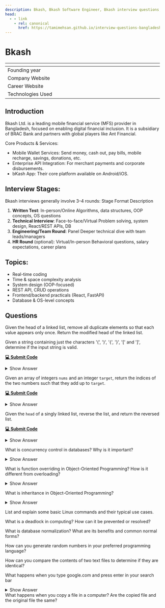 ```yaml
---
description: Bkash, Bkash Software Engineer, Bkash interview questions, Bkash interview stages, Bkash interview details, Bkash interview question and answers
head:
  - - link
    - rel: canonical
      href: https://tamimehsan.github.io/interview-questions-bangladesh/companies/bkash
---
```

# Bkash

| <img width="441" height="1"> | <img width="441" height="1"> |
| :--------------------------- | :--------------------------- |
| Founding year                |                              |
| Company Website              |                              |
| Career Website               |                              |
| Technologies Used            |                              |

## Introduction
Bkash Ltd. is a leading mobile financial service (MFS) provider in Bangladesh, focused on enabling digital financial inclusion. It is a subsidiary of BRAC Bank and partners with global players like Ant Financial.

Core Products & Services:

- Mobile Wallet Services: Send money, cash out, pay bills, mobile recharge, savings, donations, etc.
- Enterprise API Integration: For merchant payments and corporate disbursements.
- bKash App: Their core platform available on Android/iOS.

## Interview Stages:

Bkash interviews generally involve 3–4 rounds:
Stage	Format	Description
1. **Written Test**:	In-person/Online	Algorithms, data structures, OOP concepts, OS questions
2. **Technical Interview**:	Face-to-face/Virtual	Problem solving, system design, React/REST APIs, DB
3. **Engineering/Team Round**:	Panel	Deeper technical dive with team leads/managers
4. **HR Round** (optional):	Virtual/In-person	Behavioral questions, salary expectations, career plans

## Topics:

- Real-time coding
- Time & space complexity analysis
- System design (OOP-focused)
- REST API, CRUD operations
- Frontend/backend practicals (React, FastAPI)
- Database & OS-level concepts

## Questions

<article>

Given the head of a linked list, remove all duplicate elements so that each value appears only once. Return the modified head of the linked list.
</article>

<article>

Given a string containing just the characters '(', ')', '{', '}', '[' and ']', determine if the input string is valid.

[**💻 Submit Code**](https://leetcode.com/problems/valid-parentheses/description/)

<details> <summary> Show Answer </summary>

```cpp
class Solution {
public:
    bool isValid(string s) {
        stack<char> st;

        for (int i = 0; i < s.length(); i++) {
            // if opening bracket, push to stack
            if (s[i] ==  '(' or s[i] == '{' or s[i] == '[') {
                st.push(s[i]);
            } else {
                // if stack is empty, then no matching opening bracket 
                if (st.empty()) {
                    return false;
                } else {
                    char tp = st.top();

                    // check for matching pairs
                    if ((s[i] == ')' and tp == '(') 
                        or (s[i] == '}' and tp == '{') 
                        or s[i] == ']' and tp == '[') {
                            st.pop();
                    }  else {
                        return false;
                    }
                }
            }
        }

        return st.empty(); // if stack is empty, all pairs matched
    }
};

```
</details>
</article>

<article>

Given an array of integers `nums` and an integer `target`, return the indices of the two numbers such that they add up to `target`.

[**💻 Submit Code**](https://leetcode.com/problems/two-sum/description/)
<details> <summary> Show Answer </summary> 

```cpp
class Solution {
public:
    vector<int> twoSum(vector<int>& nums, int target) {
        unordered_map<int, int> idx;  // stores number -> index
        idx.reserve(nums.size());     // reserve space to optimize rehashing
        
        vector<int> ans;

        for (int i = 0; i < (int)nums.size(); i++) {
            int need = target - nums[i]; // number we need to reach target

            // if the "need" is already in the map, we found the pair
            auto it = idx.find(need);
            if (it != idx.end()) {
                ans = {it->second, i}; // return indices of the pair
                break;
            }

            // otherwise, store current number with its index
            idx[nums[i]] = i;
        }

        return ans;
    }
};

```
</details>
</article>

<article>

Given the `head` of a singly linked list, reverse the list, and return the reversed list.

[**💻 Submit Code**](https://leetcode.com/problems/reverse-linked-list/description/)
<details><summary>Show Answer</summary>

::: code-group

```C++ [C++ Solution]
#include <bits/stdc++.h>
using namespace std;
struct ListNode
{
    int val;
    ListNode *next;
    ListNode() : val(0), next(nullptr) {}
    ListNode(int x) : val(x), next(nullptr) {}
    ListNode(int x, ListNode *next) : val(x), next(next) {}
};
class Solution
{
public:
    void append(ListNode *&head, int value)
    {
        ListNode *newNode = new ListNode(value);
        if (!head)
        {
            head = newNode;
            return;
        }
        ListNode *curr = head;
        while (curr->next)
        {
            curr = curr->next;
        }
        curr->next = newNode;
    }
    void traverse(ListNode *head)
    {
        ListNode *curr = head;
        while (curr)
        {
            cout << curr->val << " ";
            curr = curr->next;
        }
        cout << endl;
    }
    ListNode *reverseList(ListNode *head)
    {
        ListNode *curr = head;
        ListNode *prev = nullptr;

        while (curr)
        {
            ListNode *temp = curr->next;
            curr->next = prev;
            prev = curr;
            curr = temp;
        }
        return prev;
    }
};
int main()
{
    Solution solution;
    ListNode *head = nullptr;

    int n;
    cin >> n;

    for (int i = 0; i < n; i++)
    {
        int value;
        cin >> value;
        solution.append(head, value);
    }

    cout << "Original list: ";
    solution.traverse(head);

    head = solution.reverseList(head);
    cout << "Reversed list: ";
    solution.traverse(head);

    return 0;
}
```

:::

</details>
</article>

<article>

What is concurrency control in databases? Why is it important?
<details> <summary> Show Answer </summary> 

Concurrency control is the mechanism used in database systems to ensure that multiple users or transactions can access and modify the database at the same time (concurrently) without causing data inconsistency, conflicts, or integrity problems.

Without concurrency control, two transactions might update the same data simultaneously, leading to incorrect values. 

Concurrency control avoids problems like lost update (one transaction overwrites another's update), dirty read (reading uncommitted changes from another transaction).

Concurrency control ensures isolation (the “I” in ACID) by carefully ordering the execution of transactions.

Techniques for concurrency control:
- lock based protocols (e.g., two-phase locking)
- timestamps ordering


</details>
</article>

<article>

What is function overriding in Object-Oriented Programming? How is it different from overloading?

<details> <summary> Show Answer </summary>

Function Overloading in OOP: 
- Function overloading occurs when multiple functions in the same class share the same name but have different parameters list (different type, number, or order of parameters)
- It is decided at compile-time.

Function Overriding in OOP:
- Function overriding occurs when a derived (child) class provides a specific features of a function that is already defined in its base (parent) class.
- The function in the child class must have the same name, parameters, and return type as in the parent class.
- It allows runtime polymorphism (deciding at runtime which version of the function to call)

</details>
</article>

<article>

What is inheritance in Object-Oriented Programming?

<details> <summary> Show Answer </summary>

Inheritance in OOP:

Inheritance is a fundamental concept in OOP where a new class (called child/derived class) acquires the properties and behaviors (fields and methods) of an existing class (called the parent class or base class). It allows code reuse, extension, and polymorphism by enabling one class to build upon another.

Think of it like a family tree:

- Grandfather (base class) -> has some qualities (e.g., eye color, height)
- Father (derived class) -> inherits those qualities from Grandfather, but can also add new ones (e.g., voice, skills).
- Son (further derived class) -> inherites from Father (indirectly from Grandfather) and can add even more traits.


</details>
</article>

<article>

List and explain some basic Linux commands and their typical use cases.
</article>

<article>

What is a deadlock in computing? How can it be prevented or resolved?
</article>

<article>

What is database normalization? What are its benefits and common normal forms?
</article>

<article>

How can you generate random numbers in your preferred programming language?
</article>

<article>

How can you compare the contents of two text files to determine if they are identical?
</article>

<article>

What happens when you type google.com and press enter in your search bar
<details><summary>Show Answer</summary>

This is a very important question and aims to check the knowledge of networking. A very thorough explanation of this question is answered here in [What Happens When](https://github.com/alex/what-happens-when)

</details>
</article>

<article>
What happens when you copy a file in a computer? Are the copied file and the original file the same?
</article>
